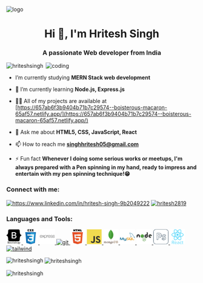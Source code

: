 ![logo](https://trisya.com/myimg/child/Website%20Design.gif)
<h1 align="center">Hi 👋, I'm Hritesh Singh</h1>
<h3 align="center">A passionate Web developer from India</h3>

<img align="right" alt="coding" width="400" src="https://camo.githubusercontent.com/5f0587cc320dbf158dc5766d3a67dc1572968d28aff15534ced7420c4568600d/68747470733a2f2f7777772e6c616d626461746573742e636f6d2f7265736f75726365732f696d616765732f657a6769662e636f6d2d6769662d6d616b65722d31362e676966">

<p align="left"> <img src="https://komarev.com/ghpvc/?username=hriteshsingh&label=Profile%20views&color=0e75b6&style=flat" alt="hriteshsingh" /> </p>

- I’m currently studying **MERN Stack web development**

- 🌱 I’m currently learning **Node.js, Express.js**

- 👨‍💻 All of my projects are available at [https://657ab6f3b9404b71b7c29574--boisterous-macaron-65af57.netlify.app/](https://657ab6f3b9404b71b7c29574--boisterous-macaron-65af57.netlify.app/)

- 💬 Ask me about **HTML5, CSS, JavaScript, React**

- 📫 How to reach me **singhhritesh05@gmail.com**

- ⚡ Fun fact **Whenever I doing some serious works or meetups, I'm always prepared with a Pen spinning in my hand, ready to impress and entertain with my pen spinning technique!😁**

<h3 align="left">Connect with me:</h3>
<p align="left">
<a href="https://www.linkedin.com/in/hritesh-singh-9b2049222" target="blank"><img align="center" src="https://raw.githubusercontent.com/rahuldkjain/github-profile-readme-generator/master/src/images/icons/Social/linked-in-alt.svg" alt="https://www.linkedin.com/in/hritesh-singh-9b2049222" height="30" width="40" /></a>
<a href="https://instagram.com/hritesh2819" target="blank"><img align="center" src="https://raw.githubusercontent.com/rahuldkjain/github-profile-readme-generator/master/src/images/icons/Social/instagram.svg" alt="hritesh2819" height="30" width="40" /></a>
</p>

<h3 align="left">Languages and Tools:</h3>
<p align="left"> <a href="https://getbootstrap.com" target="_blank" rel="noreferrer"> <img src="https://raw.githubusercontent.com/devicons/devicon/master/icons/bootstrap/bootstrap-plain-wordmark.svg" alt="bootstrap" width="40" height="40"/> </a> <a href="https://www.w3schools.com/css/" target="_blank" rel="noreferrer"> <img src="https://raw.githubusercontent.com/devicons/devicon/master/icons/css3/css3-original-wordmark.svg" alt="css3" width="40" height="40"/> </a> <a href="https://expressjs.com" target="_blank" rel="noreferrer"> <img src="https://raw.githubusercontent.com/devicons/devicon/master/icons/express/express-original-wordmark.svg" alt="express" width="40" height="40"/> </a> <a href="https://git-scm.com/" target="_blank" rel="noreferrer"> <img src="https://www.vectorlogo.zone/logos/git-scm/git-scm-icon.svg" alt="git" width="40" height="40"/> </a> <a href="https://www.w3.org/html/" target="_blank" rel="noreferrer"> <img src="https://raw.githubusercontent.com/devicons/devicon/master/icons/html5/html5-original-wordmark.svg" alt="html5" width="40" height="40"/> </a> <a href="https://developer.mozilla.org/en-US/docs/Web/JavaScript" target="_blank" rel="noreferrer"> <img src="https://raw.githubusercontent.com/devicons/devicon/master/icons/javascript/javascript-original.svg" alt="javascript" width="40" height="40"/> </a> <a href="https://www.mongodb.com/" target="_blank" rel="noreferrer"> <img src="https://raw.githubusercontent.com/devicons/devicon/master/icons/mongodb/mongodb-original-wordmark.svg" alt="mongodb" width="40" height="40"/> </a> <a href="https://www.mysql.com/" target="_blank" rel="noreferrer"> <img src="https://raw.githubusercontent.com/devicons/devicon/master/icons/mysql/mysql-original-wordmark.svg" alt="mysql" width="40" height="40"/> </a> <a href="https://nodejs.org" target="_blank" rel="noreferrer"> <img src="https://raw.githubusercontent.com/devicons/devicon/master/icons/nodejs/nodejs-original-wordmark.svg" alt="nodejs" width="40" height="40"/> </a> <a href="https://www.photoshop.com/en" target="_blank" rel="noreferrer"> <img src="https://raw.githubusercontent.com/devicons/devicon/master/icons/photoshop/photoshop-line.svg" alt="photoshop" width="40" height="40"/> </a> <a href="https://reactjs.org/" target="_blank" rel="noreferrer"> <img src="https://raw.githubusercontent.com/devicons/devicon/master/icons/react/react-original-wordmark.svg" alt="react" width="40" height="40"/> </a> <a href="https://tailwindcss.com/" target="_blank" rel="noreferrer"> <img src="https://www.vectorlogo.zone/logos/tailwindcss/tailwindcss-icon.svg" alt="tailwind" width="40" height="40"/> </a> </p>

<p><img align="left" src="https://github-readme-stats.vercel.app/api/top-langs?username=hriteshsingh&show_icons=true&locale=en&layout=compact" alt="hriteshsingh" /></p>

<p>&nbsp;<img align="center" src="https://github-readme-stats.vercel.app/api?username=hriteshsingh&show_icons=true&locale=en" alt="hriteshsingh" /></p>

<p><img align="center" src="https://github-readme-streak-stats.herokuapp.com/?user=hriteshsingh&" alt="hriteshsingh" /></p>
